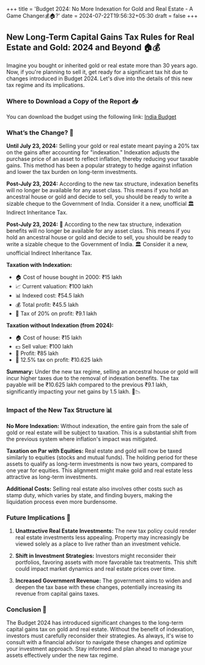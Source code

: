 +++
title = 'Budget 2024: No More Indexation for Gold and Real Estate - A Game Changer💰🏠?'
date = 2024-07-22T19:56:32+05:30
draft = false
+++

## New Long-Term Capital Gains Tax Rules for Real Estate and Gold: 2024 and Beyond 🏠💰

Imagine you bought or inherited gold or real estate more than 30 years ago. Now, if you're planning to sell it, get ready for a significant tax hit due to changes introduced in Budget 2024. Let's dive into the details of this new tax regime and its implications.

### Where to Download a Copy of the Report 📥

You can download the budget using the following link: [India Budget](https://www.indiabudget.gov.in/index.php)

### What’s the Change? 📝

**Until July 23, 2024:** Selling your gold or real estate meant paying a 20% tax on the gains after accounting for "indexation." Indexation adjusts the purchase price of an asset to reflect inflation, thereby reducing your taxable gains. This method has been a popular strategy to hedge against inflation and lower the tax burden on long-term investments.

**Post-July 23, 2024:** According to the new tax structure, indexation benefits will no longer be available for any asset class. This means if you hold an ancestral house or gold and decide to sell, you should be ready to write a sizable cheque to the Government of India. Consider it a new, unofficial 🏛️ Indirect Inheritance Tax.

**Post-July 23, 2024:** 📅 According to the new tax structure, indexation benefits will no longer be available for any asset class. This means if you hold an ancestral house or gold and decide to sell, you should be ready to write a sizable cheque to the Government of India. 🏛️ Consider it a new, unofficial Indirect Inheritance Tax.

**Taxation with Indexation:**

- 🏠 Cost of house bought in 2000: ₹15 lakh
- 📈 Current valuation: ₹100 lakh
- 📊 Indexed cost: ₹54.5 lakh
- 💰 Total profit: ₹45.5 lakh
- 💸 Tax of 20% on profit: ₹9.1 lakh

**Taxation without Indexation (from 2024):**

- 🏠 Cost of house: ₹15 lakh
- 💵 Sell value: ₹100 lakh
- 💸 Profit: ₹85 lakh
- 🧾 12.5% tax on profit: ₹10.625 lakh

**Summary:**
Under the new tax regime, selling an ancestral house or gold will incur higher taxes due to the removal of indexation benefits. The tax payable will be ₹10.625 lakh compared to the previous ₹9.1 lakh, significantly impacting your net gains by 1.5 lakh. 💼📉

### Impact of the New Tax Structure 📊

**No More Indexation:** Without indexation, the entire gain from the sale of gold or real estate will be subject to taxation. This is a substantial shift from the previous system where inflation's impact was mitigated.

**Taxation on Par with Equities:** Real estate and gold will now be taxed similarly to equities (stocks and mutual funds). The holding period for these assets to qualify as long-term investments is now two years, compared to one year for equities. This alignment might make gold and real estate less attractive as long-term investments.

**Additional Costs:** Selling real estate also involves other costs such as stamp duty, which varies by state, and finding buyers, making the liquidation process even more burdensome.

### Future Implications 🔮

1. **Unattractive Real Estate Investments:** The new tax policy could render real estate investments less appealing. Property may increasingly be viewed solely as a place to live rather than an investment vehicle.

2. **Shift in Investment Strategies:** Investors might reconsider their portfolios, favoring assets with more favorable tax treatments. This shift could impact market dynamics and real estate prices over time.

3. **Increased Government Revenue:** The government aims to widen and deepen the tax base with these changes, potentially increasing its revenue from capital gains taxes.

### Conclusion 🏁

The Budget 2024 has introduced significant changes to the long-term capital gains tax on gold and real estate. Without the benefit of indexation, investors must carefully reconsider their strategies. As always, it's wise to consult with a financial advisor to navigate these changes and optimize your investment approach. Stay informed and plan ahead to manage your assets effectively under the new tax regime.